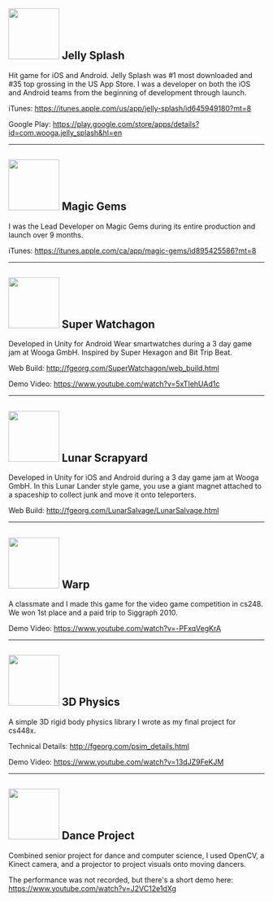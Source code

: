 ## <img src="./assets/js.png" style="width: 100px;"/> Jelly Splash

Hit game for iOS and Android. Jelly Splash was #1 most downloaded and #35 top grossing in the US App Store. I was a developer on both the iOS and Android teams from the beginning of development through launch.

iTunes: https://itunes.apple.com/us/app/jelly-splash/id645949180?mt=8

Google Play: https://play.google.com/store/apps/details?id=com.wooga.jelly_splash&hl=en

_______
## <img src="./assets/mg.png" style="width: 100px;"/> Magic Gems

I was the Lead Developer on Magic Gems during its entire production and launch over 9 months.

iTunes: https://itunes.apple.com/ca/app/magic-gems/id895425586?mt=8

_______
## <img src="./assets/watchagon_thumbnail.png" style="width: 100px;"/> Super Watchagon

Developed in Unity for Android Wear smartwatches during a 3 day game jam at Wooga GmbH. Inspired by Super Hexagon and Bit Trip Beat.

Web Build: http://fgeorg.com/SuperWatchagon/web_build.html

Demo Video: https://www.youtube.com/watch?v=5xTIehUAd1c

_______
## <img src="./assets/lunar_thumbnail.png" style="width: 100px;"/> Lunar Scrapyard

Developed in Unity for iOS and Android during a 3 day game jam at Wooga GmbH. In this Lunar Lander style game, you use a giant magnet attached to a spaceship to collect junk and move it onto teleporters.

Web Build: http://fgeorg.com/LunarSalvage/LunarSalvage.html

_______
## <img src="./assets/warp_thumbnail.png" style="width: 100px;"/> Warp 

A classmate and I made this game for the video game competition in cs248. We won 1st place and a paid trip to Siggraph 2010.

Demo Video: https://www.youtube.com/watch?v=-PFxqVegKrA 

_______
## <img src="./assets/psim_thumbnail.png" style="width: 100px;"/> 3D Physics

A simple 3D rigid body physics library I wrote as my final project for cs448x.

Technical Details: http://fgeorg.com/psim_details.html

Demo Video: https://www.youtube.com/watch?v=13dJZ9FeKJM

_______
## <img src="./assets/dance_project_thumbnail.png" style="width: 100px;"/> Dance Project

Combined senior project for dance and computer science, I used OpenCV, a Kinect camera, and a projector to project visuals onto moving dancers.

The performance was not recorded, but there's a short demo here: https://www.youtube.com/watch?v=J2VC12e1dXg


